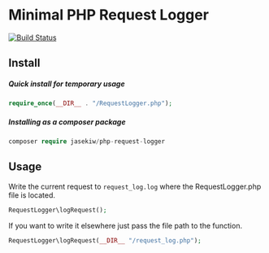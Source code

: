 # Minimal PHP Request Logger

[![Build Status](https://www.travis-ci.org/jasekiw/php-request-logger.svg?branch=master)](https://www.travis-ci.org/jasekiw/php-request-logger)


## Install
##### Quick install for temporary usage

```php
require_once(__DIR__ . "/RequestLogger.php");
```

##### Installing as a composer package

```php
composer require jasekiw/php-request-logger
```


## Usage

Write the current request to `request_log.log` where 
the RequestLogger.php file is located.

```php
RequestLogger\logRequest();
```

If you want to write it elsewhere just pass the file path to the function.
```php
RequestLogger\logRequest(__DIR__ "/request_log.php");
```